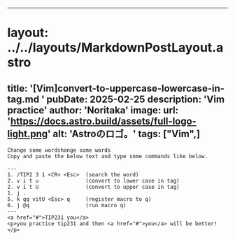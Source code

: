 
---
# layout: ../../layouts/MarkdownPostLayout.astro
title: '[Vim]convert-to-uppercase-lowercase-in-tag.md
'
pubDate: 2025-02-25
description: 'Vim practice'
author: 'Noritaka'
image:
    url: 'https://docs.astro.build/assets/full-logo-light.png'
    alt: 'Astroのロゴ。'
tags: ["Vim",]
---

```
Change some wordshange some words
Copy and paste the below text and type some commands like below.

---
1. /TIP2 3 1 <CR> <Esc>  (search the word)
2. v i t u               (convert to lower case in tag)
2. v i t U               (convert to upper case in tag)
1. j .
5. k qq vitU <Esc> q     (register macro to q)
6. j @q                  (run macro q)
---
<a href="#">TIP231 you</a>
<p>you practice tip231 and then <a href="#">you</a> will be better!</p>
```
